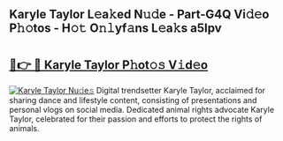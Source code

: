 ## Karyle Taylor L𝚎a𝚔ed N𝚞𝚍e - Part-G4Q Vi𝚍𝚎o P𝚑𝚘tos - H𝚘𝚝 O𝚗𝚕yf𝚊ns L𝚎a𝚔s a5Ipv

# <h2><a href="http://kfdb13k.oniu.top/?m=Karyle+Taylor">🔗👉 🔴 Karyle Taylor P𝚑ot𝚘𝚜 V𝚒d𝚎o</a></h2>

[![Karyle Taylor Nu𝚍e𝚜](https://i.imgur.com/0qMVB7G.gif)](http://kfdb13k.oniu.top/?m=Karyle+Taylor)
Digital trendsetter Karyle Taylor, acclaimed for sharing dance and lifestyle content, consisting of presentations and personal vlogs on social media. Dedicated animal rights advocate Karyle Taylor, celebrated for their passion and efforts to protect the rights of animals.  
